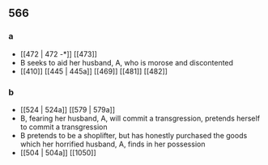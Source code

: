 ## 566
### a
- [[472 | 472 -*]] [[473]] 
- B seeks to aid her husband, A, who is morose and discontented
- [[410]] [[445 | 445a]] [[469]] [[481]] [[482]] 

### b
- [[524 | 524a]] [[579 | 579a]] 
- B, fearing her husband, A, will commit a transgression, pretends herself to commit a transgression
- B pretends to be a shoplifter, but has honestly purchased the goods which her horrified husband, A, finds in her possession
- [[504 | 504a]] [[1050]] 


